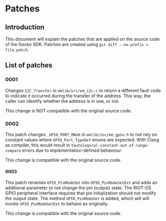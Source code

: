 # Patches

## Introduction
This document will explain the patches that are applied on the source code of the Gecko SDK. Patches are created using `git diff --no-prefix > file.patch`.

## List of patches

### 0001
Changes `I2C_Transfer` in `emlib/src/em_i2c.c` to return a different fault code to indicate it occurred during the transfer of the address. This way, the caller can identify whether the address is in use, or not.

This change is NOT compatible with the original source code.

### 0002
This patch changes `_GPIO_PORT_MASK` in `emlib/inc/em_gpio.h` to not rely on constant values where `GPIO_Port_TypeDef` enums are expected. With Clang as compiler, this would result in `tautological-constant-out-of-range-compare` errors due to implementation-defined behaviour.

This change is compatible with the original source code.

#### 0003
This patch renames `GPIO_PinModeSet` into `GPIO_PinModeSetExt` and adds an additional parameter to not change the pin (output) state. The RIOT-OS GPIO peripheral interface requires that pin initialization should not modify the output state. The method `GPIO_PinModeSet` is added, which will will invoke `GPIO_PinModeSetExt` to behave as originally.

This change is compatible with the original source code.